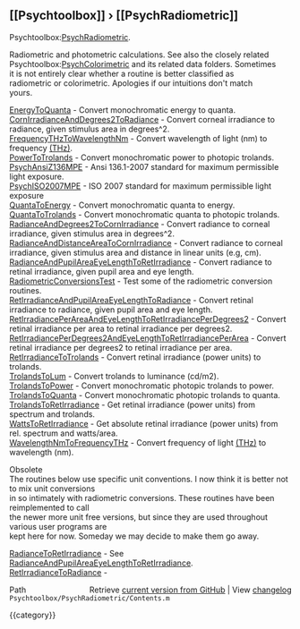 ## [[Psychtoolbox]] &#8250; [[PsychRadiometric]]

Psychtoolbox:[PsychRadiometric](PsychRadiometric).  
  
Radiometric and photometric calculations.  See also the closely related  
Psychtoolbox:[PsychColorimetric](PsychColorimetric) and its related data folders.  Sometimes  
it is not entirely clear whether a routine is better classified as  
radiometric or colorimetric. Apologies if our intuitions don't match  
yours.  
  
  
  [EnergyToQuanta](EnergyToQuanta)      - Convert monochromatic energy to quanta.  
  [CornIrradianceAndDegrees2ToRadiance](CornIrradianceAndDegrees2ToRadiance) - Convert corneal irradiance to radiance, given stimulus area in degrees^2.  
  [FrequencyTHzToWavelengthNm](FrequencyTHzToWavelengthNm) - Convert wavelength of light (nm) to frequency [(THz)]((THz)).  
  [PowerToTrolands](PowerToTrolands)     - Convert monochromatic power to photopic trolands.  
  [PsychAnsiZ136MPE](PsychAnsiZ136MPE)    - Ansi 136.1-2007 standard for maximum permissible light exposure.  
  [PsychISO2007MPE](PsychISO2007MPE)     - ISO 2007 standard for maximum permissible light exposure  
  [QuantaToEnergy](QuantaToEnergy)      - Convert monochromatic quanta to energy.  
  [QuantaToTrolands](QuantaToTrolands)    - Convert monochromatic quanta to photopic trolands.  
  [RadianceAndDegrees2ToCornIrradiance](RadianceAndDegrees2ToCornIrradiance) - Convert radiance to corneal irradiance, given stimulus area in degrees^2.  
  [RadianceAndDistanceAreaToCornIrradiance](RadianceAndDistanceAreaToCornIrradiance) - Convert radiance to corneal irradiance, given stimulus area and distance in linear units (e.g, cm).  
  [RadianceAndPupilAreaEyeLengthToRetIrradiance](RadianceAndPupilAreaEyeLengthToRetIrradiance) - Convert radiance to retinal irradiance, given pupil area and eye length.  
  [RadiometricConversionsTest](RadiometricConversionsTest) - Test some of the radiometric conversion routines.  
  [RetIrradianceAndPupilAreaEyeLengthToRadiance](RetIrradianceAndPupilAreaEyeLengthToRadiance) - Convert retinal irradiance to radiance, given pupil area and eye length.  
  [RetIrradiancePerAreaAndEyeLengthToRetIrradiancePerDegrees2](RetIrradiancePerAreaAndEyeLengthToRetIrradiancePerDegrees2) - Convert retinal irradiance per area to retinal irradiance per degrees2.  
  [RetIrradiancePerDegrees2AndEyeLengthToRetIrradiancePerArea](RetIrradiancePerDegrees2AndEyeLengthToRetIrradiancePerArea) - Convert retinal irradiance per degrees2 to retinal irradiance per area.  
  [RetIrradianceToTrolands](RetIrradianceToTrolands) - Convert retinal irradiance (power units) to trolands.  
  [TrolandsToLum](TrolandsToLum)       - Convert trolands to luminance (cd/m2).  
  [TrolandsToPower](TrolandsToPower)     - Convert monochromatic photopic trolands to power.  
  [TrolandsToQuanta](TrolandsToQuanta)    - Convert monochromatic photopic trolands to quanta.  
  [TrolandsToRetIrradiance](TrolandsToRetIrradiance) - Get retinal irradiance (power units) from spectrum and trolands.  
  [WattsToRetIrradiance](WattsToRetIrradiance) - Get absolute retinal irradiance (power units) from rel. spectrum and watts/area.  
  [WavelengthNmToFrequencyTHz](WavelengthNmToFrequencyTHz) - Convert frequency of light [(THz)]((THz)) to wavelength (nm).  
  
Obsolete  
  The routines below use specific unit conventions.  I now think it is better not to mix unit conversions  
  in so intimately with radiometric conversions.  These routines have been reimplemented to call   
  the newer more unit free versions, but since they are used throughout various user programs are  
  kept here for now.  Someday we may decide to make them go away.  
  
  [RadianceToRetIrradiance](RadianceToRetIrradiance) - See [RadianceAndPupilAreaEyeLengthToRetIrradiance](RadianceAndPupilAreaEyeLengthToRetIrradiance).  
  [RetIrradianceToRadiance](RetIrradianceToRadiance) -   




<div class="code_header" style="text-align:right;">
  <span style="float:left;">Path&nbsp;&nbsp;</span> <span class="counter">Retrieve <a href=
  "https://raw.github.com/Psychtoolbox-3/Psychtoolbox-3/beta/Psychtoolbox/PsychRadiometric/Contents.m">current version from GitHub</a> | View <a href=
  "https://github.com/Psychtoolbox-3/Psychtoolbox-3/commits/beta/Psychtoolbox/PsychRadiometric/Contents.m">changelog</a></span>
</div>
<div class="code">
  <code>Psychtoolbox/PsychRadiometric/Contents.m</code>
</div>

{{category}}